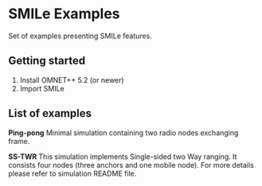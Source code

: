 # SMILe Examples
Set of examples presenting SMILe features.

## Getting started
1. Install OMNET++ 5.2 (or newer)
2. Import SMILe

## List of examples
**Ping-pong**
Minimal simulation containing two radio nodes exchanging frame.

**SS-TWR**
This simulation implements Single-sided two Way ranging. It consists four nodes (three anchors and one mobile node). For more details please refer to simulation README file.
